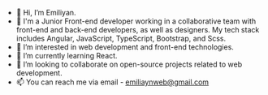 - 👋 Hi, I’m Emiliyan.
- 💼 I'm a Junior Front-end developer working in a collaborative team with front-end and back-end developers, as well as designers. My tech stack includes Angular, JavaScript, TypeScript, Bootstrap, and Scss.
- 👀 I’m interested in web development and front-end technologies.
- 🌱 I’m currently learning React.
- 💞️ I’m looking to collaborate on open-source projects related to web development.
- 📫 You can reach me via email - emiliaynweb@gmail.com

